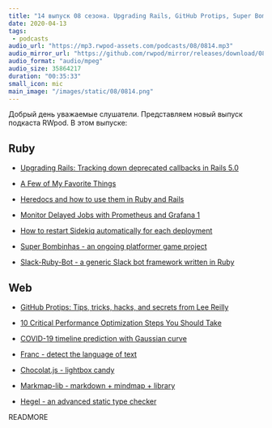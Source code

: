 ```yaml
---
title: "14 выпуск 08 сезона. Upgrading Rails, GitHub Protips, Super Bombinhas, COVID-19 timeline prediction, Franc и прочее"
date: 2020-04-13
tags:
 - podcasts
audio_url: "https://mp3.rwpod-assets.com/podcasts/08/0814.mp3"
audio_mirror_url: "https://github.com/rwpod/mirror/releases/download/08.14/0814.mp3"
audio_format: "audio/mpeg"
audio_size: 35864217
duration: "00:35:33"
small_icon: mic
main_image: "/images/static/08/0814.png"
---
```


Добрый день уважаемые слушатели. Представляем новый выпуск подкаста RWpod. В этом выпуске:

## Ruby

 - [Upgrading Rails: Tracking down deprecated callbacks in Rails 5.0](https://labs.clio.com/upgrading-rails-tracking-down-deprecated-callbacks-in-rails-5-0-b4288c5fab5e)
 - [A Few of My Favorite Things](https://blog.testdouble.com/posts/2020-04-07-favorite-things/)
 - [Heredocs and how to use them in Ruby and Rails](https://blog.saeloun.com/2020/04/08/heredoc-in-ruby-and-rails)


 - [Monitor Delayed Jobs with Prometheus and Grafana 1](https://medium.com/faun/monitor-delayed-jobs-with-prometheus-and-grafana-1-bc32ae12525c)
 - [How to restart Sidekiq automatically for each deployment](https://www.codewithjason.com/restart-sidekiq-automatically-deployment/)
 - [Super Bombinhas - an ongoing platformer game project](https://github.com/victords/super-bombinhas)
 - [Slack-Ruby-Bot - a generic Slack bot framework written in Ruby](https://github.com/slack-ruby/slack-ruby-bot)

## Web

 - [GitHub Protips: Tips, tricks, hacks, and secrets from Lee Reilly](https://github.blog/2020-04-09-github-protips-tips-tricks-hacks-and-secrets-from-lee-reilly/)
 - [10 Critical Performance Optimization Steps You Should Take](https://medium.com/better-programming/10-critical-performance-optimization-steps-you-should-take-b560a3fcf658)
 - [COVID-19 timeline prediction with Gaussian curve](https://covid-gauss.site/)


 - [Franc - detect the language of text](https://github.com/wooorm/franc)
 - [Chocolat.js - lightbox candy](http://chocolat.insipi.de/)
 - [Markmap-lib - markdown + mindmap + library](https://markmap.js.org/)
 - [Hegel - an advanced static type checker](https://jsmonk.github.io/hegel/)


READMORE
